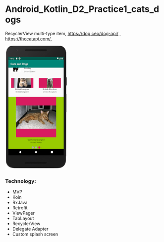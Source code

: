 # Android_Kotlin_D2_Practice1_cats_dogs
RecyclerView multi-type item, https://dog.ceo/dog-api/ , https://thecatapi.com/,

<img src="https://github.com/vasilevkin/Android_Kotlin_D2_Practice1_cats_dogs/blob/practice1/Screenshot%202020-02-26%20at%2022.12.25.png" width="200">

### Technology:
* MVP
* Koin
* RxJava
* Retrofit
* ViewPager
* TabLayout
* RecyclerView
* Delegate Adapter
* Custom splash screen
